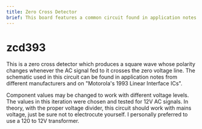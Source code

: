 ```yaml
---
title: Zero Cross Detector
brief: This board features a common circuit found in application notes for the LM393 comparator. It detects zero crossings on AC signals.
---
```


# zcd393
This is a zero cross detector which produces a square wave whose polarity changes whenever the AC
signal fed to it crosses the zero voltage line. The schematic used in this circuit can be found
in application notes from  different manufacturers and on "Motorola's 1993 Linear Interface ICs".

Component values may be changed to work with different voltage levels. The values in this
iteration were chosen and tested for 12V AC signals. In theory, with the proper voltage divider,
this circuit should work with mains voltage, just be sure not to electrocute yourself.
I personally preferred to use a 120 to 12V transformer.
